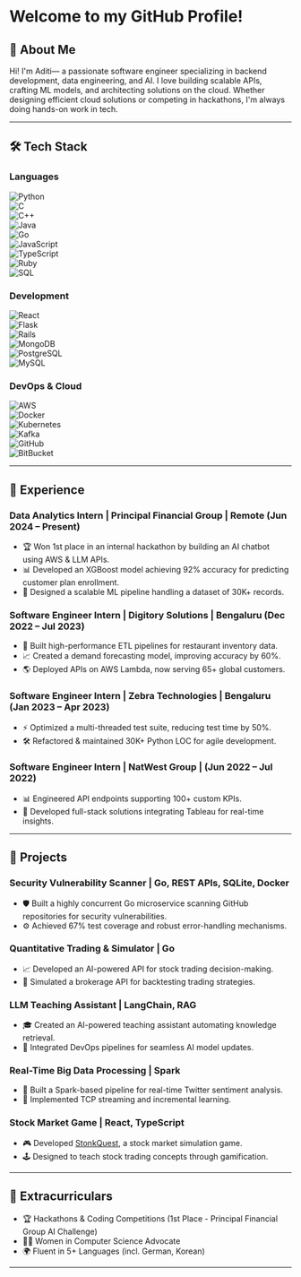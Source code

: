# Welcome to my GitHub Profile!

## 🌌 About Me
Hi! I'm Aditi— a passionate software engineer specializing in backend development, data engineering, and AI. I love building scalable APIs, crafting ML models, and architecting solutions on the cloud. Whether designing efficient cloud solutions or competing in hackathons, I'm always doing hands-on work in tech.

---

## 🛠️ Tech Stack

### **Languages**  
![Python](https://img.shields.io/badge/Python-3776AB?style=for-the-badge&logo=python&logoColor=white)  
![C](https://img.shields.io/badge/C-A8B9CC?style=for-the-badge&logo=c&logoColor=black)  
![C++](https://img.shields.io/badge/C%2B%2B-00599C?style=for-the-badge&logo=c%2B%2B&logoColor=white)  
![Java](https://img.shields.io/badge/Java-ED8B00?style=for-the-badge&logo=openjdk&logoColor=white)  
![Go](https://img.shields.io/badge/Go-00ADD8?style=for-the-badge&logo=go&logoColor=white)  
![JavaScript](https://img.shields.io/badge/JavaScript-F7DF1E?style=for-the-badge&logo=javascript&logoColor=black)  
![TypeScript](https://img.shields.io/badge/TypeScript-007ACC?style=for-the-badge&logo=typescript&logoColor=white)  
![Ruby](https://img.shields.io/badge/Ruby-CC342D?style=for-the-badge&logo=ruby&logoColor=white)  
![SQL](https://img.shields.io/badge/SQL-4479A1?style=for-the-badge&logo=postgresql&logoColor=white)  

### **Development**  
![React](https://img.shields.io/badge/React-61DAFB?style=for-the-badge&logo=react&logoColor=black)  
![Flask](https://img.shields.io/badge/Flask-000000?style=for-the-badge&logo=flask&logoColor=white)  
![Rails](https://img.shields.io/badge/Rails-CC0000?style=for-the-badge&logo=ruby-on-rails&logoColor=white)  
![MongoDB](https://img.shields.io/badge/MongoDB-47A248?style=for-the-badge&logo=mongodb&logoColor=white)  
![PostgreSQL](https://img.shields.io/badge/PostgreSQL-336791?style=for-the-badge&logo=postgresql&logoColor=white)  
![MySQL](https://img.shields.io/badge/MySQL-4479A1?style=for-the-badge&logo=mysql&logoColor=white)  

### **DevOps & Cloud**  
![AWS](https://img.shields.io/badge/AWS-FF9900?style=for-the-badge&logo=amazon-aws&logoColor=white)  
![Docker](https://img.shields.io/badge/Docker-2496ED?style=for-the-badge&logo=docker&logoColor=white)  
![Kubernetes](https://img.shields.io/badge/Kubernetes-326CE5?style=for-the-badge&logo=kubernetes&logoColor=white)  
![Kafka](https://img.shields.io/badge/Kafka-231F20?style=for-the-badge&logo=apache-kafka&logoColor=white)  
![GitHub](https://img.shields.io/badge/GitHub-181717?style=for-the-badge&logo=github&logoColor=white)  
![BitBucket](https://img.shields.io/badge/Bitbucket-0052CC?style=for-the-badge&logo=bitbucket&logoColor=white)  

---

## 💼 Experience

### **Data Analytics Intern | Principal Financial Group | Remote (Jun 2024 – Present)**  
- 🏆 Won 1st place in an internal hackathon by building an AI chatbot using AWS & LLM APIs.  
- 📊 Developed an XGBoost model achieving 92% accuracy for predicting customer plan enrollment.  
- 🚀 Designed a scalable ML pipeline handling a dataset of 30K+ records.  

### **Software Engineer Intern | Digitory Solutions | Bengaluru (Dec 2022 – Jul 2023)**  
- 🔄 Built high-performance ETL pipelines for restaurant inventory data.  
- 📈 Created a demand forecasting model, improving accuracy by 60%.  
- 🌎 Deployed APIs on AWS Lambda, now serving 65+ global customers.  

### **Software Engineer Intern | Zebra Technologies | Bengaluru (Jan 2023 – Apr 2023)**  
- ⚡ Optimized a multi-threaded test suite, reducing test time by 50%.  
- 🛠️ Refactored & maintained 30K+ Python LOC for agile development.  

### **Software Engineer Intern | NatWest Group | (Jun 2022 – Jul 2022)**  
- 📊 Engineered API endpoints supporting 100+ custom KPIs.  
- 📡 Developed full-stack solutions integrating Tableau for real-time insights.  

---

## 🚀 Projects

### **Security Vulnerability Scanner | Go, REST APIs, SQLite, Docker**  
- 🛡️ Built a highly concurrent Go microservice scanning GitHub repositories for security vulnerabilities.  
- ⚙️ Achieved 67% test coverage and robust error-handling mechanisms.  

### **Quantitative Trading & Simulator | Go**  
- 📈 Developed an AI-powered API for stock trading decision-making.  
- 🏦 Simulated a brokerage API for backtesting trading strategies.  

### **LLM Teaching Assistant | LangChain, RAG**  
- 🎓 Created an AI-powered teaching assistant automating knowledge retrieval.  
- 🔄 Integrated DevOps pipelines for seamless AI model updates.  

### **Real-Time Big Data Processing | Spark**  
- 💬 Built a Spark-based pipeline for real-time Twitter sentiment analysis.  
- 📡 Implemented TCP streaming and incremental learning.  

### **Stock Market Game | React, TypeScript**  
- 🎮 Developed [StonkQuest](https://stonkquest.netlify.app/), a stock market simulation game.  
- 🕹️ Designed to teach stock trading concepts through gamification.  

---

## 🌟 Extracurriculars
- 🏆 Hackathons & Coding Competitions (1st Place - Principal Financial Group AI Challenge)  
- 👩‍💻 Women in Computer Science Advocate  
- 🌍 Fluent in 5+ Languages (incl. German, Korean)  

---

